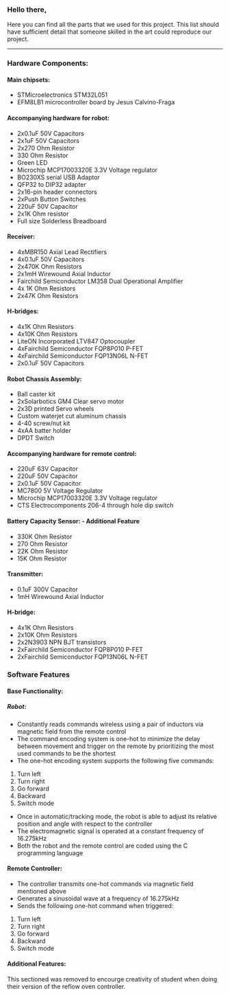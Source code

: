 ### Hello there, 
Here you can find all the parts that we used for this project. This list should have sufficient detail that someone skilled in the art could reproduce our project.

---

###	Hardware Components:
#### Main chipsets: 
- STMicroelectronics STM32L051
- EFM8LB1 microcontroller board by Jesus Calvino-Fraga

#### Accompanying hardware for robot: 
-	2x0.1uF 50V Capacitors
-	2x1uF 50V Capacitors 
-	2x270 Ohm Resistor 
-	330 Ohm Resistor
-	Green LED
-	Microchip MCP17003320E 3.3V Voltage regulator 
-	BO230XS serial USB Adaptor
-	QFP32 to DIP32 adapter 
-	2x16-pin header connectors 
-	2xPush Button Switches
-	220uF 50V Capacitor 
-	2x1K Ohm resistor
-	Full size Solderless Breadboard
#### Receiver:
-	4xMBR150 Axial Lead Rectifiers
-	4x0.1uF 50V Capacitors
-	2x470K Ohm Resistors 
-	2x1mH Wirewound Axial Inductor 
-	Fairchild Semiconductor LM358 Dual Operational Amplifier
-	4x 1K Ohm Resistors 
-	2x47K Ohm Resistors 
#### H-bridges: 
-	4x1K Ohm Resistors
-	4x10K Ohm Resistors 
-	LiteON Incorporated LTV847 Optocoupler 
-	4xFairchild Semiconductor FQP8P010 P-FET
-	4xFairchild Semiconductor FQP13N06L N-FET
-	2x0.1uF 50V Capacitors 
#### Robot Chassis Assembly:
-	Ball caster kit
-	2xSolarbotics GM4 Clear servo motor
-	2x3D printed Servo wheels
-	Custom waterjet cut aluminum chassis 
-	4-40 screw/nut kit
-	4xAA batter holder 
-	DPDT Switch
#### Accompanying hardware for remote control: 
-	220uF 63V Capacitor
-	220uF 50V Capacitor 
-	2x0.1uF 50V Capacitor 
-	MC7800 5V Voltage Regulator 
-	Microchip MCP17003320E 3.3V Voltage regulator 
-	CTS Electrocomponents 206-4 through hole dip switch
#### Battery Capacity Sensor: - Additional Feature
-	330K Ohm Resistor
-	270 Ohm Resistor
-	22K Ohm Resistor
-	15K Ohm Resistor
#### Transmitter:
-	0.1uF 300V Capacitor
-	1mH Wirewound Axial Inductor 
#### H-bridge: 
-	4x1K Ohm Resistors
-	2x10K Ohm Resistors 
-	2x2N3903 NPN BJT transistors
-	2xFairchild Semiconductor FQP8P010 P-FET
-	2xFairchild Semiconductor FQP13N06L N-FET

### Software Features
#### Base Functionality: 
##### Robot:
-	Constantly reads commands wireless using a pair of inductors via magnetic field from the remote control 
-	The command encoding system is one-hot to minimize the delay between movement and trigger on the remote by prioritizing the most used commands to be the shortest  
-	The one-hot encoding system supports the following five commands:
  1.	Turn left
  1.	Turn right
  1.	Go forward
  1.	Backward
  1.	Switch mode 
-  Once in automatic/tracking mode, the robot is able to adjust its relative position and angle with respect to the controller 
- The electromagnetic signal is operated at a constant frequency of 16.275kHz
- Both the robot and the remote control are coded using the C programming language 
#### Remote Controller:
- The controller transmits one-hot commands via magnetic field mentioned above
- Generates a sinusoidal wave at a frequency of 16.275kHz
-	Sends the following one-hot command when triggered:
  1.	Turn left
  1.	Turn right
  1.	Go forward
  1.	Backward
  1.	Switch mode 
  
#### Additional Features:
This sectioned was removed to encourge creativity of student when doing their version of the reflow oven controller.
